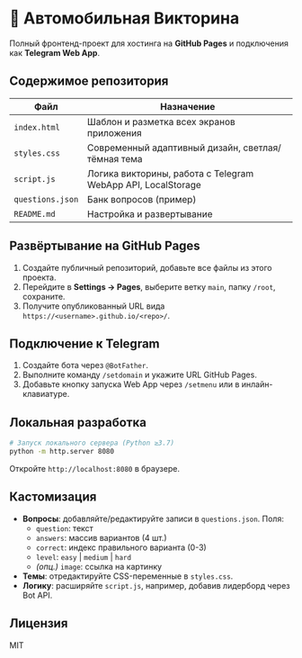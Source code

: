 # 🚗 Автомобильная Викторина

Полный фронтенд-проект для хостинга на **GitHub Pages** и подключения как **Telegram Web App**.

## Содержимое репозитория

| Файл | Назначение |
|------|------------|
| `index.html` | Шаблон и разметка всех экранов приложения |
| `styles.css` | Современный адаптивный дизайн, светлая/тёмная тема |
| `script.js` | Логика викторины, работа с Telegram WebApp API, LocalStorage |
| `questions.json` | Банк вопросов (пример) |
| `README.md` | Настройка и развертывание |

## Развёртывание на GitHub Pages

1. Создайте публичный репозиторий, добавьте все файлы из этого проекта.
2. Перейдите в **Settings → Pages**, выберите ветку `main`, папку `/root`, сохраните.
3. Получите опубликованный URL вида `https://<username>.github.io/<repo>/`.

## Подключение к Telegram

1. Создайте бота через `@BotFather`.
2. Выполните команду `/setdomain` и укажите URL GitHub Pages.
3. Добавьте кнопку запуска Web App через `/setmenu` или в инлайн-клавиатуре.

## Локальная разработка

```bash
# Запуск локального сервера (Python ≥3.7)
python -m http.server 8080
```
Откройте `http://localhost:8080` в браузере.

## Кастомизация

- **Вопросы**: добавляйте/редактируйте записи в `questions.json`. Поля:
  - `question`: текст
  - `answers`: массив вариантов (4 шт.)
  - `correct`: индекс правильного варианта (0-3)
  - `level`: `easy` | `medium` | `hard`
  - _(опц.)_ `image`: ссылка на картинку
- **Темы**: отредактируйте CSS-переменные в `styles.css`.
- **Логику**: расширяйте `script.js`, например, добавив лидерборд через Bot API.

## Лицензия

MIT